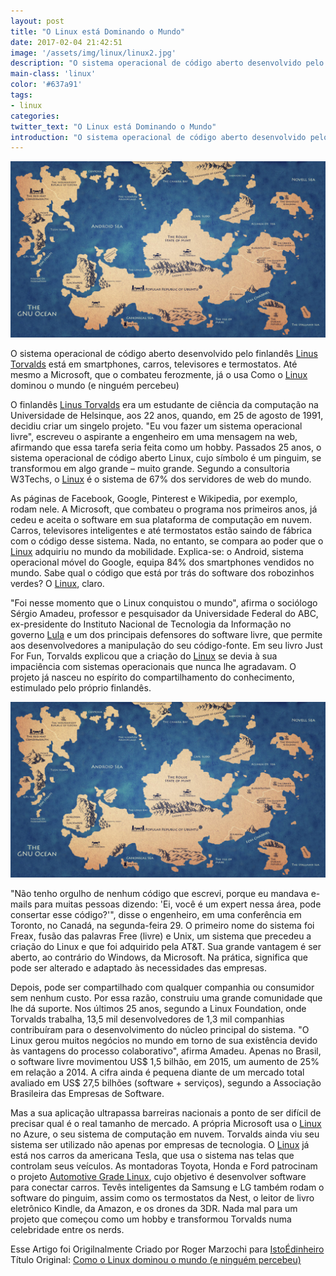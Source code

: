 ```yaml
---
layout: post
title: "O Linux está Dominando o Mundo"
date: 2017-02-04 21:42:51
image: '/assets/img/linux/linux2.jpg'
description: "O sistema operacional de código aberto desenvolvido pelo finlandês está em smartphones, carros, televisores e termostatos."
main-class: 'linux'
color: '#637a91'
tags:
- linux
categories:
twitter_text: "O Linux está Dominando o Mundo"
introduction: "O sistema operacional de código aberto desenvolvido pelo finlandês está em smartphones, carros, televisores e termostatos."
---
```


![Linux](/assets/img/linux/linux2.jpg)

O sistema operacional de código aberto desenvolvido pelo finlandês [Linus Torvalds](http://terminalroot.com.br/tags/#linus-torvalds) está em smartphones, carros, televisores e termostatos. Até mesmo a Microsoft, que o combateu ferozmente, já o usa
Como o [Linux](http://terminalroot.com.br/tags/#linux) dominou o mundo (e ninguém percebeu)

O finlandês [Linus Torvalds](http://terminalroot.com.br/tags/#linus-torvalds) era um estudante de ciência da computação na Universidade de Helsinque, aos 22 anos, quando, em 25 de agosto de 1991, decidiu criar um singelo projeto. "Eu vou fazer um sistema operacional livre", escreveu o aspirante a engenheiro em uma mensagem na web, afirmando que essa tarefa seria feita como um hobby. Passados 25 anos, o sistema operacional de código aberto Linux, cujo símbolo é um pinguim, se transformou em algo grande – muito grande. Segundo a consultoria W3Techs, o [Linux](http://terminalroot.com.br/tags/#linux) é o sistema de 67% dos servidores de web do mundo.

As páginas de Facebook, Google, Pinterest e Wikipedia, por exemplo, rodam nele. A Microsoft, que combateu o programa nos primeiros anos, já cedeu e aceita o software em sua plataforma de computação em nuvem. Carros, televisores inteligentes e até termostatos estão saindo de fábrica com o código desse sistema. Nada, no entanto, se compara ao poder que o [Linux](http://terminalroot.com.br/tags/#linux) adquiriu no mundo da mobilidade. Explica-se: o Android, sistema operacional móvel do Google, equipa 84% dos smartphones vendidos no mundo. Sabe qual o código que está por trás do software dos robozinhos verdes? O [Linux](http://terminalroot.com.br/tags/#linux), claro.

"Foi nesse momento que o Linux conquistou o mundo", afirma o sociólogo Sérgio Amadeu, professor e pesquisador da Universidade Federal do ABC, ex-presidente do Instituto Nacional de Tecnologia da Informação no governo [Lula](http://terminalroot.com.br/2014/10/carta-de-stallman-para-dilma-e-os.html) e um dos principais defensores do software livre, que permite aos desenvolvedores a manipulação do seu código-fonte. Em seu livro Just For Fun, Torvalds explicou que a criação do [Linux](http://terminalroot.com.br/tags/#linux) se devia à sua impaciência com sistemas operacionais que nunca lhe agradavam. O projeto já nasceu no espírito do compartilhamento do conhecimento, estimulado pelo próprio finlandês.

![Linux](/assets/img/linux/linux2.jpg)

"Não tenho orgulho de nenhum código que escrevi, porque eu mandava e-mails para muitas pessoas dizendo: 'Ei, você é um expert nessa área, pode consertar esse código?'", disse o engenheiro, em uma conferência em Toronto, no Canadá, na segunda-feira 29. O primeiro nome do sistema foi Freax, fusão das palavras Free (livre) e Unix, um sistema que precedeu a criação do Linux e que foi adquirido pela AT&T. Sua grande vantagem é ser aberto, ao contrário do Windows, da Microsoft. Na prática, significa que pode ser alterado e adaptado às necessidades das empresas.

Depois, pode ser compartilhado com qualquer companhia ou consumidor sem nenhum custo. Por essa razão, construiu uma grande comunidade que lhe dá suporte. Nos últimos 25 anos, segundo a Linux Foundation, onde Torvalds trabalha, 13,5 mil desenvolvedores de 1,3 mil companhias contribuíram para o desenvolvimento do núcleo principal do sistema. "O Linux gerou muitos negócios no mundo em torno de sua existência devido às vantagens do processo colaborativo", afirma Amadeu. Apenas no Brasil, o software livre movimentou US$ 1,5 bilhão, em 2015, um aumento de 25% em relação a 2014. A cifra ainda é pequena diante de um mercado total avaliado em US$ 27,5 bilhões (software + serviços), segundo a Associação Brasileira das Empresas de Software.

Mas a sua aplicação ultrapassa barreiras nacionais a ponto de ser difícil de precisar qual é o real tamanho de mercado. A própria Microsoft usa o [Linux](http://terminalroot.com.br/tags/#linux) no Azure, o seu sistema de computação em nuvem. Torvalds ainda viu seu sistema ser utilizado não apenas por empresas de tecnologia. O [Linux](http://terminalroot.com.br/tags/#linux) já está nos carros da americana Tesla, que usa o sistema nas telas que controlam seus veículos. As montadoras Toyota, Honda e Ford patrocinam o projeto [Automotive Grade Linux](http://terminalroot.com.br/2016/05/linux-para-carros-devera-atender-toda.html), cujo objetivo é desenvolver software para conectar carros. Tevês inteligentes da Samsung e LG também rodam o software do pinguim, assim como os termostatos da Nest, o leitor de livro eletrônico Kindle, da Amazon, e os drones da 3DR. Nada mal para um projeto que começou como um hobby e transformou Torvalds numa celebridade entre os nerds.

Esse Artigo foi Origilnalmente Criado por Roger Marzochi para [IstoÉdinheiro](http://www.istoedinheiro.com.br/noticias/mercado-digital/20160902/como-linux-dominou-mundo-ninguem-percebeu/409564)
Título Original: [Como o Linux dominou o mundo (e ninguém percebeu)](http://www.istoedinheiro.com.br/noticias/mercado-digital/20160902/como-linux-dominou-mundo-ninguem-percebeu/409564)
